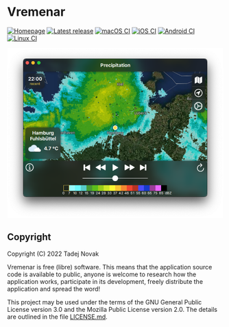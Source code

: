 # Vremenar

[![Homepage][web-img]][web] [![Latest release][release-img]][release] [![macOS CI][ci-macos-img]][ci-macos] [![iOS CI][ci-ios-img]][ci-ios] [![Android CI][ci-android-img]][ci-android] [![Linux CI][ci-linux-img]][ci-linux]

[![Vremenar][screen]][web]

## Copyright

Copyright (C) 2022 Tadej Novak

Vremenar is free (libre) software. This means that the application
source code is available to public, anyone is welcome to research
how the application works, participate in its development, freely
distribute the application and spread the word!

This project may be used under the terms of
the GNU General Public License version 3.0
and the Mozilla Public License version 2.0.
The details are outlined in the file [LICENSE.md](LICENSE.md).


[web]: https://vremenar.tano.si
[release]: https://github.com/ntadej/Vremenar/releases/latest
[ci-macos]: https://github.com/ntadej/Vremenar/actions/workflows/CI-macOS.yml
[ci-ios]: https://github.com/ntadej/Vremenar/actions/workflows/CI-iOS.yml
[ci-android]: https://github.com/ntadej/Vremenar/actions/workflows/CI-Android.yml
[ci-linux]: https://github.com/ntadej/Vremenar/actions/workflows/CI-Linux.yml
[web-img]: https://img.shields.io/badge/web-vremenar.tano.si-yellow.svg
[release-img]: https://img.shields.io/github/release/ntadej/Vremenar.svg
[ci-macos-img]: https://github.com/ntadej/Vremenar/actions/workflows/CI-macOS.yml/badge.svg
[ci-ios-img]: https://github.com/ntadej/Vremenar/actions/workflows/CI-iOS.yml/badge.svg
[ci-android-img]: https://github.com/ntadej/Vremenar/actions/workflows/CI-Android.yml/badge.svg
[ci-linux-img]: https://github.com/ntadej/Vremenar/actions/workflows/CI-Linux.yml/badge.svg
[screen]: graphics/screen1.png
